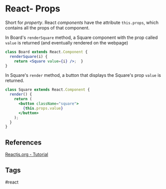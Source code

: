 # React- Props

Short for *property*. React *components* have the attribute `this.props`, which contains all the props of that component.

In Board's `renderSquare` method, a Square component with the prop called `value` is returned (and eventually rendered on the webpage)
```jsx
class Board extends React.Component {
  renderSquare(i) {
    return <Square value={i} />;  }
}
```
In Square's `render` method, a button that displays the Square's prop `value` is returned.
```jsx
class Square extends React.Component {
  render() {
    return (
      <button className="square">
        {this.props.value}
      </button>
    );
  }
}
```

## References
[Reactjs.org - Tutorial](https://reactjs.org/tutorial/tutorial.html#overview)

## Tags
#react
